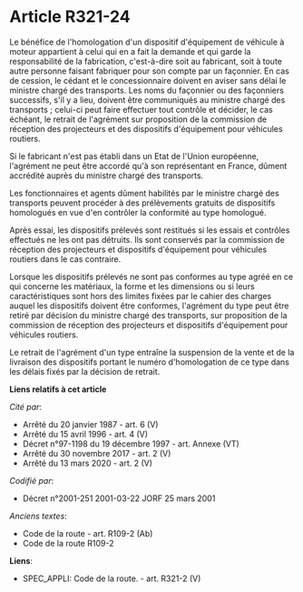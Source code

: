 # Article R321-24

Le bénéfice de l'homologation d'un dispositif d'équipement de véhicule à moteur appartient à celui qui en a fait la demande
et qui garde la responsabilité de la fabrication, c'est-à-dire soit au fabricant, soit à toute autre personne faisant
fabriquer pour son compte par un façonnier. En cas de cession, le cédant et le concessionnaire doivent en aviser sans délai
le ministre chargé des transports. Les noms du façonnier ou des façonniers successifs, s'il y a lieu, doivent être
communiqués au ministre chargé des transports ; celui-ci peut faire effectuer tout contrôle et décider, le cas échéant, le
retrait de l'agrément sur proposition de la commission de réception des projecteurs et des dispositifs d'équipement pour
véhicules routiers.

Si le fabricant n'est pas établi dans un Etat de l'Union européenne, l'agrément ne peut être accordé qu'à son représentant en
France, dûment accrédité auprès du ministre chargé des transports.

Les fonctionnaires et agents dûment habilités par le ministre chargé des transports peuvent procéder à des prélèvements
gratuits de dispositifs homologués en vue d'en contrôler la conformité au type homologué.

Après essai, les dispositifs prélevés sont restitués si les essais et contrôles effectués ne les ont pas détruits. Ils sont
conservés par la commission de réception des projecteurs et dispositifs d'équipement pour véhicules routiers dans le cas
contraire.

Lorsque les dispositifs prélevés ne sont pas conformes au type agréé en ce qui concerne les matériaux, la forme et les
dimensions ou si leurs caractéristiques sont hors des limites fixées par le cahier des charges auquel les dispositifs doivent
être conformes, l'agrément du type peut être retiré par décision du ministre chargé des transports, sur proposition de la
commission de réception des projecteurs et dispositifs d'équipement pour véhicules routiers.

Le retrait de l'agrément d'un type entraîne la suspension de la vente et de la livraison des dispositifs portant le numéro
d'homologation de ce type dans les délais fixés par la décision de retrait.

**Liens relatifs à cet article**

_Cité par_:

  - Arrêté du 20 janvier 1987 - art. 6 (V)
  - Arrêté du 15 avril 1996 - art. 4 (V)
  - Décret n°97-1198 du 19 décembre 1997 - art. Annexe (VT)
  - Arrêté du 30 novembre 2017 - art. 2 (V)
  - Arrêté du 13 mars 2020 - art. 2 (V)

_Codifié par_:

  - Décret n°2001-251 2001-03-22 JORF 25 mars 2001

_Anciens textes_:

  - Code de la route - art. R109-2 (Ab)
  - Code de la route R109-2

**Liens**:

  - SPEC_APPLI: Code de la route. - art. R321-2 (V)
